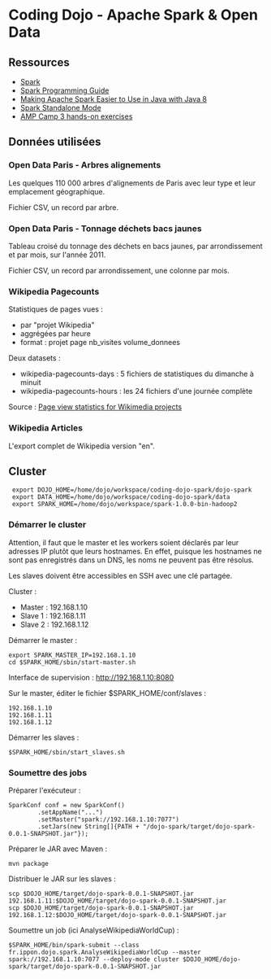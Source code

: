 # Coding Dojo - Apache Spark & Open Data

## Ressources

* [Spark](http://spark.apache.org/)
* [Spark Programming Guide](http://spark.apache.org/docs/latest/programming-guide.html)
* [Making Apache Spark Easier to Use in Java with Java 8](http://blog.cloudera.com/blog/2014/04/making-apache-spark-easier-to-use-in-java-with-java-8/)
* [Spark Standalone Mode](http://spark.apache.org/docs/latest/spark-standalone.html)
* [AMP Camp 3 hands-on exercises](http://ampcamp.berkeley.edu/3/exercises/)

## Données utilisées

### Open Data Paris - Arbres alignements

Les quelques 110 000 arbres d'alignements de Paris avec leur type et leur emplacement géographique.

Fichier CSV, un record par arbre.

### Open Data Paris - Tonnage déchets bacs jaunes

Tableau croisé du tonnage des déchets en bacs jaunes, par arrondissement et par mois, sur l'année 2011.

Fichier CSV, un record par arrondissement, une colonne par mois.

### Wikipedia Pagecounts

Statistiques de pages vues :

* par "projet Wikipedia"
* aggrégées par heure
* format : projet page nb_visites volume_donnees

Deux datasets :

* wikipedia-pagecounts-days : 5 fichiers de statistiques du dimanche à minuit
* wikipedia-pagecounts-hours : les 24 fichiers d'une journée complète

Source : [Page view statistics for Wikimedia projects](https://dumps.wikimedia.org/other/pagecounts-raw/)

### Wikipedia Articles

L'export complet de Wikipedia version "en".

## Cluster

     export DOJO_HOME=/home/dojo/workspace/coding-dojo-spark/dojo-spark
     export DATA_HOME=/home/dojo/workspace/coding-dojo-spark/data
     export SPARK_HOME=/home/dojo/workspace/spark-1.0.0-bin-hadoop2

### Démarrer le cluster

Attention, il faut que le master et les workers soient déclarés par leur adresses IP plutôt que leurs hostnames. En effet, puisque les hostnames ne sont pas enregistrés dans un DNS, les noms ne peuvent pas être résolus.

Les slaves doivent être accessibles en SSH avec une clé partagée.

Cluster :

* Master : 192.168.1.10
* Slave 1 : 192.168.1.11
* Slave 2 : 192.168.1.12

Démarrer le master :

    export SPARK_MASTER_IP=192.168.1.10
    cd $SPARK_HOME/sbin/start-master.sh

Interface de supervision : http://192.168.1.10:8080

Sur le master, éditer le fichier $SPARK_HOME/conf/slaves :

    192.168.1.10
    192.168.1.11
    192.168.1.12

Démarrer les slaves :

    $SPARK_HOME/sbin/start_slaves.sh

### Soumettre des jobs

Préparer l'exécuteur :

    SparkConf conf = new SparkConf()
            .setAppName("...")
            .setMaster("spark://192.168.1.10:7077")
            .setJars(new String[]{PATH + "/dojo-spark/target/dojo-spark-0.0.1-SNAPSHOT.jar"});

Préparer le JAR avec Maven :

    mvn package

Distribuer le JAR sur les slaves :

    scp $DOJO_HOME/target/dojo-spark-0.0.1-SNAPSHOT.jar 192.168.1.11:$DOJO_HOME/target/dojo-spark-0.0.1-SNAPSHOT.jar
    scp $DOJO_HOME/target/dojo-spark-0.0.1-SNAPSHOT.jar 192.168.1.12:$DOJO_HOME/target/dojo-spark-0.0.1-SNAPSHOT.jar

Soumettre un job (ici AnalyseWikipediaWorldCup) :

    $SPARK_HOME/bin/spark-submit --class fr.ippon.dojo.spark.AnalyseWikipediaWorldCup --master spark://192.168.1.10:7077 --deploy-mode cluster $DOJO_HOME/dojo-spark/target/dojo-spark-0.0.1-SNAPSHOT.jar
